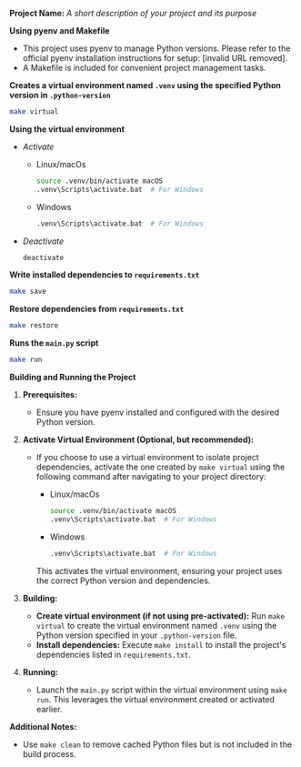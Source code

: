 **Project Name:** _A short description of your project and its purpose_

**Using pyenv and Makefile**

- This project uses pyenv to manage Python versions. Please refer to the official pyenv installation instructions for setup: [invalid URL removed].
- A Makefile is included for convenient project management tasks.

**Creates a virtual environment named `.venv` using the specified Python version in `.python-version`**

```bash
make virtual
```

**Using the virtual environment**

- _Activate_

  - Linux/macOs
    ```bash
    source .venv/bin/activate macOS
    .venv\Scripts\activate.bat  # For Windows
    ```
  - Windows
    ```bash
    .venv\Scripts\activate.bat  # For Windows
    ```

- _Deactivate_

  ```bash
  deactivate
  ```

**Write installed dependencies to `requirements.txt`**

```bash
make save
```

**Restore dependencies from `requirements.txt`**

```bash
make restore
```

**Runs the `main.py` script**

```bash
make run
```

**Building and Running the Project**

1. **Prerequisites:**

   - Ensure you have pyenv installed and configured with the desired Python version.

2. **Activate Virtual Environment (Optional, but recommended):**

   - If you choose to use a virtual environment to isolate project dependencies, activate the one created by `make virtual` using the following command after navigating to your project directory:

     - Linux/macOs
       ```bash
       source .venv/bin/activate macOS
       .venv\Scripts\activate.bat  # For Windows
       ```
     - Windows
       ```bash
       .venv\Scripts\activate.bat  # For Windows
       ```

     This activates the virtual environment, ensuring your project uses the correct Python version and dependencies.

3. **Building:**

   - **Create virtual environment (if not using pre-activated):** Run `make virtual` to create the virtual environment named `.venv` using the Python version specified in your `.python-version` file.
   - **Install dependencies:** Execute `make install` to install the project's dependencies listed in `requirements.txt`.

4. **Running:**
   - Launch the `main.py` script within the virtual environment using `make run`. This leverages the virtual environment created or activated earlier.

**Additional Notes:**

- Use `make clean` to remove cached Python files but is not included in the build process.
